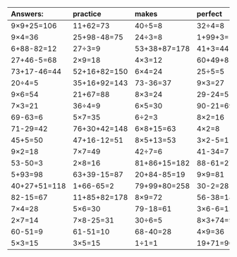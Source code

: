 | Answers: | practice | makes | perfect | ! |
| :--- | :--- | :--- | :--- | :--- |
| 9×9+25=106 | 11+62=73 | 40÷5=8 | 32÷4=8 | 88-19=69 | 
| 9×4=36 | 25+98-48=75 | 24÷3=8 | 1+99+3=103 | 2×6-9=3 | 
| 6+88-82=12 | 27÷3=9 | 53+38+87=178 | 41+3=44 | 76+65-60=81 | 
| 27+46-5=68 | 2×9=18 | 4×3=12 | 60+49+85=194 | 67+3=70 | 
| 73+17-46=44 | 52+16+82=150 | 6×4=24 | 25÷5=5 | 49+70+41=160 | 
| 20÷4=5 | 35+16+92=143 | 73-36=37 | 9×3=27 | 9×8+67=139 | 
| 9×6=54 | 21+67=88 | 8×3=24 | 29-24=5 | 83-79=4 | 
| 7×3=21 | 36÷4=9 | 6×5=30 | 90-21=69 | 4÷2=2 | 
| 69-63=6 | 5×7=35 | 6÷2=3 | 8×2=16 | 3×3=9 | 
| 71-29=42 | 76+30+42=148 | 6×8+15=63 | 4×2=8 | 57+16=73 | 
| 45+5=50 | 47+16-12=51 | 8×5+13=53 | 3×2-5=1 | 5×8=40 | 
| 9×2=18 | 7×7=49 | 42÷7=6 | 41-34=7 | 54÷9=6 | 
| 53-50=3 | 2×8=16 | 81+86+15=182 | 88-61=27 | 69+36+37=142 | 
| 5+93=98 | 63+39-15=87 | 20+84-85=19 | 9×9=81 | 9÷3=3 | 
| 40+27+51=118 | 1+66-65=2 | 79+99+80=258 | 30-2=28 | 55+67-69=53 | 
| 82-15=67 | 11+85+82=178 | 8×9=72 | 56-38=18 | 55-8=47 | 
| 7×4=28 | 5×6=30 | 79-18=61 | 3×6-6=12 | 35+19=54 | 
| 2×7=14 | 7×8-25=31 | 30÷6=5 | 8×3+74=98 | 75+17=92 | 
| 60-51=9 | 61-51=10 | 68-40=28 | 4×9=36 | 7×6=42 | 
| 5×3=15 | 3×5=15 | 1÷1=1 | 19+71=90 | 3×2-3=3 | 

